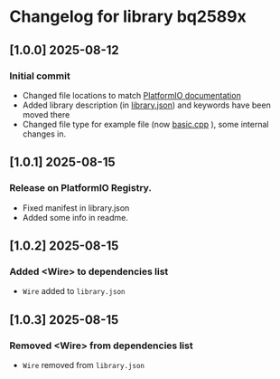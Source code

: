 # Changelog for library bq2589x


## [1.0.0] 2025-08-12


### Initial commit

* Changed file locations to match [PlatformIO documentation](https://docs.platformio.org/en/stable/librarymanager/creating.html)
* Added library description (in [library.json](../library.json)) and keywords have been moved there 
* Changed file type for example file (now [basic.cpp](../examples/basic.cpp) ), some internal changes in.


## [1.0.1] 2025-08-15

### Release on PlatformIO Registry.

* Fixed manifest in library.json
* Added some info in readme.


## [1.0.2] 2025-08-15

### Added \<Wire\> to dependencies list

* `Wire` added to `library.json`

## [1.0.3] 2025-08-15

### Removed \<Wire\> from dependencies list

* `Wire` removed from `library.json`